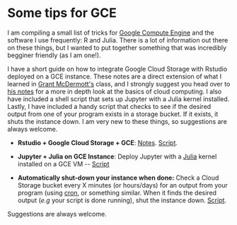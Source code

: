 # Some tips for GCE 

I am compiling a small list of tricks for [Google Compute Engine](https://www.google.com/search?q=google+compute+engine&oq=google+com&aqs=chrome.0.69i59l2j69i60l3j69i65l3.1687j0j9&sourceid=chrome&ie=UTF-8) and the software I use frequently: R and Julia. There is a lot of information out there on these things, but I wanted to put together something that was incredibly begginer friendly (as I am one!). 

I have a short guide on how to integrate Google Cloud Storage with Rstudio deployed on a GCE instance. These notes are a direct extension of what I learned in [Grant McDermott's](http://grantmcdermott.com/) class, and I strongly suggest you head over to [his notes](https://raw.githack.com/uo-ec607/lectures/master/14-gce/14-gce.html#requirements) for a more in depth look at the basics of cloud computing. I also have included a shell script that sets up Jupyter with a Julia kernel installed. Lastly, I have included a handy script that checks to see if the desired output from one of your program exists in a storage bucket. If it exists, it shuts the instance down. I am very new to these things, so suggestions are always welcome. 



- __Rstudio + Google Cloud Storage + GCE__: [Notes](https://rawcdn.githack.com/johnmorehouse/gcs-rstudio-guide/40f9cdf8689c11a6f7f1aded8ce87a2e61f5eee7/gce_notes/gce_notes.html). [Script](https://github.com/johnmorehouse/gcs-rstudio-guide/blob/main/setup_r.sh). 

- __Jupyter + Julia on GCE Instance__:  Deploy Jupyter with a [Julia](https://julialang.org/) kernel installed on a GCE VM -- [Script](https://github.com/johnmorehouse/gcs-rstudio-guide/blob/main/setup_jupyter.sh)

- __Automatically shut-down your instance when done:__ Check a Cloud Storage bucket every X minutes (or hours/days) for an output from your program (using [cron](https://ole.michelsen.dk/blog/schedule-jobs-with-crontab-on-mac-osx/), or something similar. When it finds the desired output (_e.g_ your script is done running), shut the instance down. [Script](https://rawcdn.githack.com/johnmorehouse/gcs-rstudio-guide/de919432ccc075010ac08b2285bdb01b7230f913/check_output.sh).

Suggestions are always welcome.

